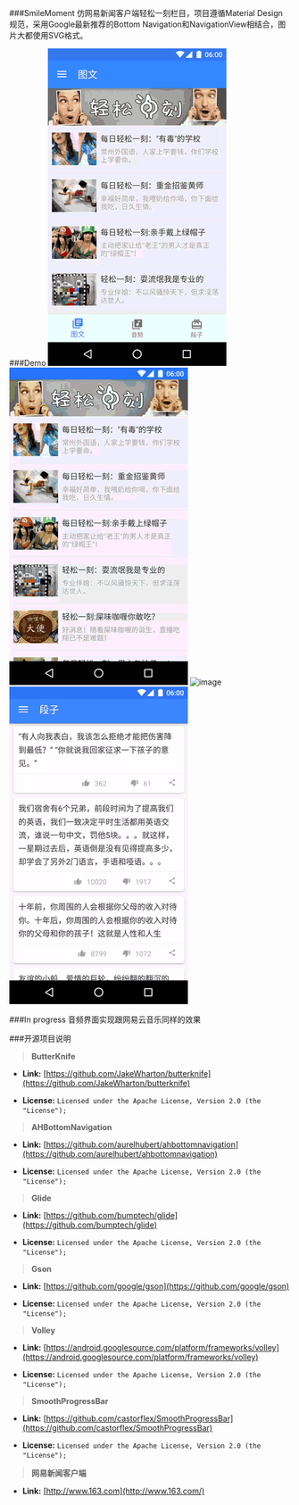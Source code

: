 ###SmileMoment
仿网易新闻客户端轻松一刻栏目，项目遵循Material Design规范，采用Google最新推荐的Bottom Navigation和NavigationView相结合，图片大都使用SVG格式。

###Demo
![image](https://raw.githubusercontent.com/EasyToForget/SmileMoment/master/demo1.gif)
![image](https://raw.githubusercontent.com/EasyToForget/SmileMoment/master/demo2.gif)
![image](https://raw.githubusercontent.com/EasyToForget/SmileMoment/master/demo3.gif)
![image](https://raw.githubusercontent.com/EasyToForget/SmileMoment/master/demo4.gif)


###In progress
音频界面实现跟网易云音乐同样的效果


###开源项目说明

> **ButterKnife**

* **Link:** [https://github.com/JakeWharton/butterknife](https://github.com/JakeWharton/butterknife)

* **License:** `Licensed under the Apache License, Version 2.0 (the "License");`

> **AHBottomNavigation** 

* **Link:** [https://github.com/aurelhubert/ahbottomnavigation](https://github.com/aurelhubert/ahbottomnavigation)

* **License:** `Licensed under the Apache License, Version 2.0 (the "License");`

> **Glide** 

* **Link:** [https://github.com/bumptech/glide](https://github.com/bumptech/glide) 

* **License:** `Licensed under the Apache License, Version 2.0 (the "License");`

> **Gson** 

* **Link:** [https://github.com/google/gson](https://github.com/google/gson)

* **License:** `Licensed under the Apache License, Version 2.0 (the "License");`

> **Volley** 

* **Link:** [https://android.googlesource.com/platform/frameworks/volley](https://android.googlesource.com/platform/frameworks/volley)

* **License:** `Licensed under the Apache License, Version 2.0 (the "License");`

> **SmoothProgressBar** 

* **Link:** [https://github.com/castorflex/SmoothProgressBar](https://github.com/castorflex/SmoothProgressBar)

* **License:** `Licensed under the Apache License, Version 2.0 (the "License");`

> **网易新闻客户端**

* **Link:** [http://www.163.com](http://www.163.com/)